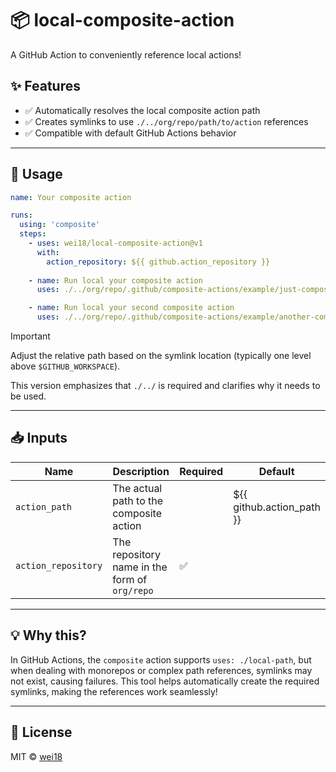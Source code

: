 
# 📦 local-composite-action

A GitHub Action to conveniently reference local actions!

## ✨ Features

- ✅ Automatically resolves the local composite action path
- ✅ Creates symlinks to use `./../org/repo/path/to/action` references
- ✅ Compatible with default GitHub Actions behavior

---

## 🔧 Usage

```yaml
name: Your composite action

runs:
  using: 'composite'
  steps:
    - uses: wei18/local-composite-action@v1
      with:
        action_repository: ${{ github.action_repository }}
    
    - name: Run local your composite action
      uses: ./../org/repo/.github/composite-actions/example/just-composite-action

    - name: Run local your second composite action
      uses: ./../org/repo/.github/composite-actions/example/another-composite-action
```

> [!IMPORTANT] 
> Adjust the relative path based on the symlink location (typically one level above `$GITHUB_WORKSPACE`).
>
> This version emphasizes that `./../` is required and clarifies why it needs to be used.

---

## 📥 Inputs

| Name                | Description                                   | Required | Default                   |
|---------------------|-----------------------------------------------|----------|---------------------------|
| `action_path`       | The actual path to the composite action       |          | ${{ github.action_path }} |
| `action_repository` | The repository name in the form of `org/repo` | ✅       |                           |

---

## 💡 Why this?

In GitHub Actions, the `composite` action supports `uses: ./local-path`, but when dealing with monorepos or complex path references, symlinks may not exist, causing failures. This tool helps automatically create the required symlinks, making the references work seamlessly!

---

## 📄 License

MIT © [wei18](https://github.com/wei18)
